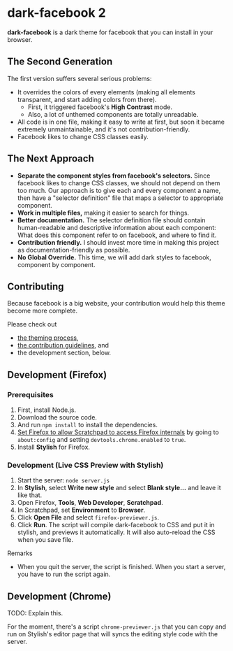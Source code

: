 dark-facebook 2
===============

__dark-facebook__ is a dark theme for facebook that you can install in your browser.


The Second Generation
---------------------

The first version suffers several serious problems:

* It overrides the colors of every elements (making all elements transparent, and start adding colors from there).
    * First, it triggered facebook's __High Contrast__ mode.
    * Also, a lot of unthemed components are totally unreadable.
* All code is in one file, making it easy to write at first, but soon it became extremely unmaintainable, and it's not contribution-friendly.
* Facebook likes to change CSS classes easily.


The Next Approach
-----------------

* __Separate the component styles from facebook's selectors.__
  Since facebook likes to change CSS classes,
  we should not depend on them too much.
  Our approach is to give each and every component a name,
  then have a "selector definition" file that maps a selector to appropriate component.
* __Work in multiple files,__
  making it easier to search for things.
* __Better documentation.__
  The selector definition file should contain human-readable and descriptive information about each component:
  What does this component refer to on facebook,
  and where to find it.
* __Contribution friendly.__
  I should invest more time in making this project as documentation-friendly as possible.
* __No Global Override.__
  This time, we will add dark styles to facebook,
  component by component.


Contributing
------------

Because facebook is a big website,
your contribution would help this theme become more complete.

Please check out

* [the theming process](docs/theming-process.md),
* [the contribution guidelines](CONTRIBUTING.md), and
* the development section, below.


Development (Firefox)
---------------------

### Prerequisites

1. First, install Node.js.
2. Download the source code.
3. And run `npm install` to install the dependencies.
4. [Set Firefox to allow Scratchpad to access Firefox internals](https://developer.mozilla.org/en-US/docs/Tools/Scratchpad#Using_Scratchpad_to_access_Firefox_internals) by going to `about:config` and setting `devtools.chrome.enabled` to `true`.
5. Install __Stylish__ for Firefox.

### Development (Live CSS Preview with Stylish)

1. Start the server: `node server.js`
2. In __Stylish__, select __Write new style__ and select __Blank style...__ and leave it like that.
4. Open Firefox, __Tools__, __Web Developer__, __Scratchpad__.
5. In Scratchpad, set __Environment__ to __Browser__.
6. Click __Open File__ and select `firefox-previewer.js`.
7. Click __Run__. The script will compile dark-facebook to CSS and put it in stylish, and previews it automatically. It will also auto-reload the CSS when you save file.

Remarks

* When you quit the server, the script is finished. When you start a server, you have to run the script again.


Development (Chrome)
--------------------

TODO: Explain this.

For the moment,
there's a script `chrome-previewer.js`
that you can copy and run on Stylish's editor page
that will syncs the editing style code with the server.








